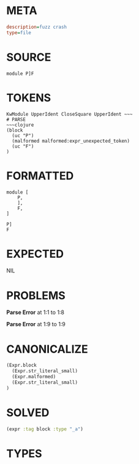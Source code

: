 # META
~~~ini
description=fuzz crash
type=file
~~~
# SOURCE
~~~roc
module P]F
~~~
# TOKENS
~~~text
KwModule UpperIdent CloseSquare UpperIdent ~~~
# PARSE
~~~clojure
(block
  (uc "P")
  (malformed malformed:expr_unexpected_token)
  (uc "F")
)
~~~
# FORMATTED
~~~roc
module [
	P,
	],
	F,
]

P]
F
~~~
# EXPECTED
NIL
# PROBLEMS
**Parse Error**
at 1:1 to 1:8

**Parse Error**
at 1:9 to 1:9

# CANONICALIZE
~~~clojure
(Expr.block
  (Expr.str_literal_small)
  (Expr.malformed)
  (Expr.str_literal_small)
)
~~~
# SOLVED
~~~clojure
(expr :tag block :type "_a")
~~~
# TYPES
~~~roc
~~~
